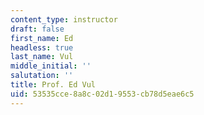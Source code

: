 ```yaml
---
content_type: instructor
draft: false
first_name: Ed
headless: true
last_name: Vul
middle_initial: ''
salutation: ''
title: Prof. Ed Vul
uid: 53535cce-8a8c-02d1-9553-cb78d5eae6c5
---
```

